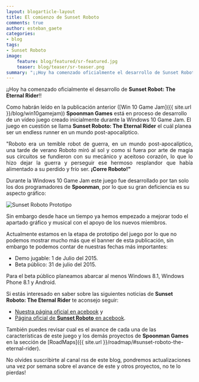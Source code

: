 ```yaml
---
layout: blogarticle-layout
title: El comienzo de Sunset Roboto
comments: true
author: esteban_gaete
categories:
- blog
tags:
- Sunset Roboto
image:
    feature: blog/featured/sr-featured.jpg
    teaser: blog/teaser/sr-teaser.png
summary: "¡¡Hoy ha comenzado oficialmente el desarrollo de Sunset Robot: The Eternal Rider!!"
---
```


¡¡Hoy ha comenzado oficialmente el desarrollo de **Sunset Robot: The Eternal Rider**!!

Como habrán leído en la publicación anterior ([Win 10 Game Jam]({{ site.url }}/blog/win10gamejam)) **Spoonman Games** está en proceso de desarrollo de un 
vídeo juego creado inicialmente durante la Windows 10 Game Jam. El juego en cuestión se llama **Sunset Roboto: The Eternal Rider** el cuál planea ser un endless runner en un mundo post-apocalíptico.

<p class="notice-success" align="justify">"Roboto era un temible robot de guerra, en un mundo post-apocalíptico, una tarde de verano Roboto miró al sol y como si fuera por arte de magia sus circuitos se fundieron con su mecánico y aceitoso corazón, lo que lo hizo dejar la guerra y perseguir ese hermoso resplandor que había alimentado a su perdido y frío ser. <strong>¡Corre Roboto!"</strong></p>

Durante la Windows 10 Game Jam este juego fue desarrollado por tan solo los 
dos programadores de **Spoonman**, por lo que su gran deficiencia es su aspecto gráfico:

![Sunset Roboto Prototipo](http://cdn.makeagif.com/media/6-12-2015/bdFPh8.gif)

Sin embargo desde hace un tiempo ya hemos empezado a mejorar todo el apartado 
gráfico y musical con el apoyo de los nuevos miembros.

Actualmente estamos en la etapa de prototipo del juego por lo que no podemos 
mostrar mucho más que el banner de esta publicación, sin embargo te podemos 
contar de nuestras fechas más importantes:

* Demo jugable: 1 de Julio del 2015.
* Beta público: 31 de julio del 2015.

Para el beta público planeamos abarcar al menos Windows 8.1, Windows Phone 8.1 
y Android.

Si estás interesado en saber sobre las siguientes noticias de **Sunset Roboto: The Eternal Rider** te aconsejo seguir:

* [Nuestra página oficial en <span class="fa fa-facebook"></span>acebook](https://www.facebook.com/spoonman.games) y
* [Página oficial de **Sunset Roboto** en <span class="fa fa-facebook"></span>acebook](https://www.facebook.com/SunsetRoboto).

También puedes revisar cual es el avance de cada una de las características de 
este juego y los demás proyectos de **Spoonman Games** en la sección de 
[RoadMaps]({{ site.url }}/roadmap/#sunset-roboto-the-eternal-rider).

No olvides suscribirte al canal rss de este blog, pondremos actualizaciones una vez por semana sobre el avance de este y otros proyectos, no te lo pierdas!